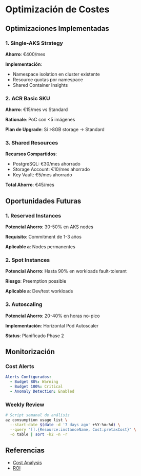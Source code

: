 # Optimización de Costes

## Optimizaciones Implementadas

### 1. Single-AKS Strategy

**Ahorro**: €400/mes

**Implementación**:

- Namespace isolation en cluster existente
- Resource quotas por namespace
- Shared Container Insights

### 2. ACR Basic SKU

**Ahorro**: €15/mes vs Standard

**Rationale**: PoC con <5 imágenes

**Plan de Upgrade**: Si >8GB storage → Standard

### 3. Shared Resources

**Recursos Compartidos**:

- PostgreSQL: €30/mes ahorrado
- Storage Account: €10/mes ahorrado
- Key Vault: €5/mes ahorrado

**Total Ahorro**: €45/mes

## Oportunidades Futuras

### 1. Reserved Instances

**Potencial Ahorro**: 30-50% en AKS nodes

**Requisito**: Commitment de 1-3 años

**Aplicable a**: Nodes permanentes

### 2. Spot Instances

**Potencial Ahorro**: Hasta 90% en workloads fault-tolerant

**Riesgo**: Preemption possible

**Aplicable a**: Dev/test workloads

### 3. Autoscaling

**Potencial Ahorro**: 20-40% en horas no-pico

**Implementación**: Horizontal Pod Autoscaler

**Status**: Planificado Phase 2

## Monitorización

### Cost Alerts

```yaml
Alerts Configurados:
  - Budget 80%: Warning
  - Budget 100%: Critical
  - Anomaly Detection: Enabled
```

### Weekly Review

```bash
# Script semanal de análisis
az consumption usage list \
  --start-date $(date -d '7 days ago' +%Y-%m-%d) \
  --query "[].{Resource:instanceName, Cost:pretaxCost}" \
  -o table | sort -k2 -n -r
```

## Referencias

- [Cost Analysis](analysis.md)
- [ROI](roi.md)

